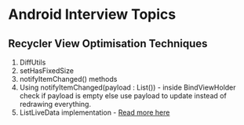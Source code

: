 # Android Interview Topics
## Recycler View Optimisation Techniques ##
1. DiffUtils
2. setHasFixedSize
3. notifyItemChanged() methods
4. Using notifyItemChanged(payload : List<Any>()) - inside BindViewHolder check if payload is empty else use payload to update instead of redrawing everything.
5. ListLiveData implementation - [Read more here](https://medium.com/google-developer-experts/notifying-recyclerview-on-a-specific-change-b36e6dc59e0f)

